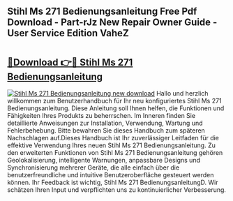 ## Stihl Ms 271 Bedienungsanleitung Free Pdf Download - Part-rJz New Repair Owner Guide - User Service Edition VaheZ

# <h2><a href="http://df64ly.blite.top/?on=Stihl+Ms+271+Bedienungsanleitung">🔗Download 👉🔴 Stihl Ms 271 Bedienungsanleitung</a></h2>

[![Stihl Ms 271 Bedienungsanleitung new download](https://i.imgur.com/lujVjoI.png)](http://df64ly.blite.top/?on=Stihl+Ms+271+Bedienungsanleitung)
Hallo und herzlich willkommen zum Benutzerhandbuch für Ihr neu konfiguriertes Stihl Ms 271 Bedienungsanleitung. Diese Anleitung soll Ihnen helfen, die Funktionen und Fähigkeiten Ihres Produkts zu beherrschen. Im Inneren finden Sie detaillierte Anweisungen zur Installation, Verwendung, Wartung und Fehlerbehebung. Bitte bewahren Sie dieses Handbuch zum späteren Nachschlagen auf.Dieses Handbuch ist Ihr zuverlässiger Leitfaden für die effektive Verwendung Ihres neuen Stihl Ms 271 Bedienungsanleitung. Zu den erweiterten Funktionen von Stihl Ms 271 Bedienungsanleitung gehören Geolokalisierung, intelligente Warnungen, anpassbare Designs und Synchronisierung mehrerer Geräte, die alle einfach über die benutzerfreundliche und intuitive Benutzeroberfläche gesteuert werden können. Ihr Feedback ist wichtig, Stihl Ms 271 BedienungsanleitungD. Wir schätzen Ihren Input und verpflichten uns zu kontinuierlicher Verbesserung.
